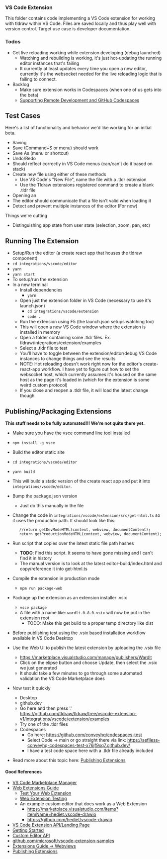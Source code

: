 ### VS Code Extension

This folder contains code implementing a VS Code extension for working with tldraw within VS Code. Files are saved locally and thus play well with version control. Target use case is developer documentation.

### Todos

- Get live reloading working while extension developing (debug launched)
  - Watching and rebuilding is working, it's just hot-updating the running editor instances that's failing
  - It currently at least updates every time you open a new editor, currently it's the websocket
    needed for the live reloading logic that is failing to connect.
- Backlog
  - Make sure extension works in Codespaces (when one of us gets into the beta)
  - [Supporting Remote Development and GitHub Codespaces](https://code.visualstudio.com/api/advanced-topics/remote-extensions)


## Test Cases
Here's a list of functionality and behavior we'd like working for an initial beta.

 - Saving
  - Save (Command+S or menu) should work
  - Save As (menu or shortcut)
 - Undo/Redo
  - Should reflect correctly in VS Code menus (can/can't do it based on stack)
 - Create new file using either of these methods
   - Use VS Code's "New File", name the file with a .tldr extension 
   - Use the Tldraw extensions registered command to create a blank .tldr file
 - Opening an
 - The editor should communicate that a file isn't valid when loading it
 - Detect and prevent multiple instances of the editor (For now)

Things we're cutting
 - Distinguishing app state from user state (selection, zoom, pan, etc)

## Running The Extension

- Setup/Run the editor (a create react app that houses the tldraw component)
 - `cd integrations/vscode/editor`
 - `yarn`
 - `yarn start`
- To setup/run the extension 
 - In a new terminal
   - Install dependencies 
     - `yarn`
   - Open just the extension folder in VS Code (necessary to use it's launch.json)
     - `cd integrations/vscode/extension`
     - `code .`
   - Run the extension using F5 (the launch.json setups watching too)
    - This will open a new VS Code window where the extension is installed in memory
    - Open a folder containing some .tldr files. Ex. tldraw/integrations/extension/examples
    - Select a .tldr file to test
    - You'll have to toggle between the extension/editor/debug VS Code instances to change things and see the results 
    - NOTE: Hot reloading doesn't work right now for the editor's create-react-app workflow. I have yet to figure out how to set the websocket host, which currently assumes it's housed on the same host as the page it's loaded in (which for the extension is some weird custom protocol)
     - If you close and reopen a .tldr file, it will load the latest change though

## Publishing/Packaging Extensions
**This stuff needs to be fully automated!!! We're not quite there yet.**

 - Make sure you have the vsce command line tool installed
  - `npm install -g vsce`
 - Build the editor static site
  - `cd integrations/vscode/editor`
  - `yarn build`
  - This will build a static version of the create react app and put it into `integrations/vscode/editor`.
 - Bump the package.json version
   - Just do this manually in the file
 - Change the code in `integrations/vscode/extension/src/get-html.ts` so it uses the production path. It should look like this:
   
          //return getDevModeHTML(context, webview, documentContent);
          return getProductionModeHTML(context, webview, documentContent);

 - Run script that copies over the latest static file path hashes
   - **TODO**: Find this script. It seems to have gone missing and I can't find it in history
    - The manual version is to look at the latest editor-build/index.html and copy/reference it into get-html.ts
 - Compile the extension in production mode
   - `npm run package-web`
 - Package up the extension as an extension installer .vsix
   - `vsce package`
   - A file with a name like: `wardlt-0.8.0.vsix` will now be put in the extension root
     - TODO: Make this get build to a proper temp directory like dist
 - Before publishing test using the .vsix based installation workflow available in VS Code Desktop
 - Use the Web UI to publish the latest extension by uploading the .vsix file
   - https://marketplace.visualstudio.com/manage/publishers/Wardlt
   - Click on the elipse button and choose Update, then select the .vsix we just generated
   - It should take a few minutes to go through some automated validation the VS Code Marketplace does
 - Now test it quickly 
   - Desktop
   - github.dev
    - Go here and then press '.' https://github.com/tldraw/tldraw/tree/vscode-extension-v1/integrations/vscode/extension/examples
     - Try one of the .tldr files
   - Codespaces
     - Go here: https://github.com/conveyhq/codespaces-test
     - Select Code -> main or go straight there via link: https://seflless-conveyhq-codespaces-test-x76jf9xq7.github.dev/
     - I have a test code space here with a .tldr file already included
 - Read more about this topic here: [Publishing Extensions](https://code.visualstudio.com/api/working-with-extensions/publishing-extension)

#### Good References

- [VS Code Marketplace Manager](https://marketplace.visualstudio.com/manage/)
- [Web Extensions Guide](https://code.visualstudio.com/api/extension-guides/web-extensions)
  - [Test Your Web Extension](https://code.visualstudio.com/api/extension-guides/web-extensions#test-your-web-extension)
  - [Web Extension Testing](https://code.visualstudio.com/api/extension-guides/web-extensions#web-extension-tests)
  - An example custom editor that does work as a Web Extension
    - https://marketplace.visualstudio.com/items?itemName=hediet.vscode-drawio
    - https://github.com/hediet/vscode-drawio
- [VS Code Extension API/Landing Page](https://code.visualstudio.com/api)
- [Getting Started](https://code.visualstudio.com/api/get-started/your-first-extension)
- [Custom Editor API](https://code.visualstudio.com/api/extension-guides/custom-editors)
- [github.com/microsoft/vscode-extension-samples](https://github.com/microsoft/vscode-extension-samples)
- [Extensions Guide -> Webviews](https://code.visualstudio.com/api/extension-guides/webview)
- [Publishing Extensions](https://code.visualstudio.com/api/working-with-extensions/publishing-extension)
